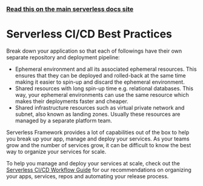 <!--
title: Serverless Dashboard - CI/CD Best Practices
description: Best practices for using CI/CD with Serverless Framework to manage and deploy services at scale.
short_title: Serverless Dashboard - Best Practices
keywords:
  [
    'Serverless Framework',
    'CI/CD',
    'Best Practices',
    'Deployment',
    'Automation',
  ]
-->

<!-- DOCS-SITE-LINK:START automatically generated  -->

### [Read this on the main serverless docs site](https://serverless.com/framework/docs/guides/cicd/best-practices/)

<!-- DOCS-SITE-LINK:END -->

# Serverless CI/CD Best Practices

Break down your application so that each of followings have their own separate repository and deployment pipeline:

* Ephemeral environment and all its associated ephemeral resources. This ensures that they can be deployed and rolled-back at the same time making it easier to spin-up and discard the ephemeral environment.
* Shared resources with long spin-up time e.g. relational databases. This way, your ephemeral environments can use the same resource which makes their deployments faster and cheaper.
* Shared infrastructure resources such as virtual private network and subnet, also known as landing zones. Usually these resources are managed by a separate platform team.

Serverless Framework provides a lot of capabilities out of the box to help you break up your app, manage and deploy your services. As your teams grow and the number of services grow, it can be difficult to know the best way to organize your services for scale.

To help you manage and deploy your services at scale, check out the
[Serverless CI/CD Workflow Guide](https://www.serverless.com/guide-ci-cd) for our recommendations
on organizing your apps, services, repos and automating your release process.
